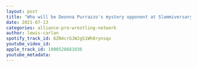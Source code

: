```yaml
---
layout: post
title: "Who will be Deonna Purrazzo's mystery opponent at Slammiversary, Kota Ibushi update, Josh Alexander"
date: 2021-07-13
categories: alliance-pro-wrestling-network
author: lewis-carlan
spotify_track_id: 6ZN4crGJWJgS1Wh8rynsqx
youtube_video_id: 
apple_track_id: 1000528681036
youtube_metadata: 
---
```

